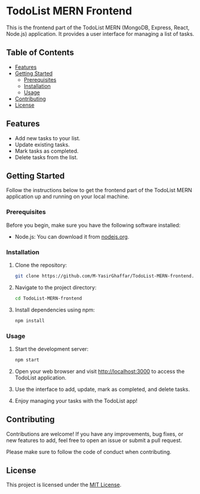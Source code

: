 # TodoList MERN Frontend

This is the frontend part of the TodoList MERN (MongoDB, Express, React, Node.js) application. It provides a user interface for managing a list of tasks.

## Table of Contents

- [Features](#features)
- [Getting Started](#getting-started)
  - [Prerequisites](#prerequisites)
  - [Installation](#installation)
  - [Usage](#usage)
- [Contributing](#contributing)
- [License](#license)

## Features

- Add new tasks to your list.
- Update existing tasks.
- Mark tasks as completed.
- Delete tasks from the list.

## Getting Started

Follow the instructions below to get the frontend part of the TodoList MERN application up and running on your local machine.

### Prerequisites

Before you begin, make sure you have the following software installed:

- Node.js: You can download it from [nodejs.org](https://nodejs.org/).

### Installation

1. Clone the repository:

   ```bash
   git clone https://github.com/M-YasirGhaffar/TodoList-MERN-frontend.git
   ```

2. Navigate to the project directory:

   ```bash
   cd TodoList-MERN-frontend
   ```

3. Install dependencies using npm:

   ```bash
   npm install
   ```

### Usage

1. Start the development server:

   ```bash
   npm start
   ```

2. Open your web browser and visit [http://localhost:3000](http://localhost:3000) to access the TodoList application.

3. Use the interface to add, update, mark as completed, and delete tasks.

4. Enjoy managing your tasks with the TodoList app!

## Contributing

Contributions are welcome! If you have any improvements, bug fixes, or new features to add, feel free to open an issue or submit a pull request.

Please make sure to follow the code of conduct when contributing.

## License

This project is licensed under the [MIT License](LICENSE).
